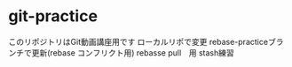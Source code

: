 # git-practice
このリポジトリはGit動画講座用です
ローカルリポで変更
rebase-practiceブランチで更新(rebase コンフリクト用)
rebasse pull　用
stash練習
